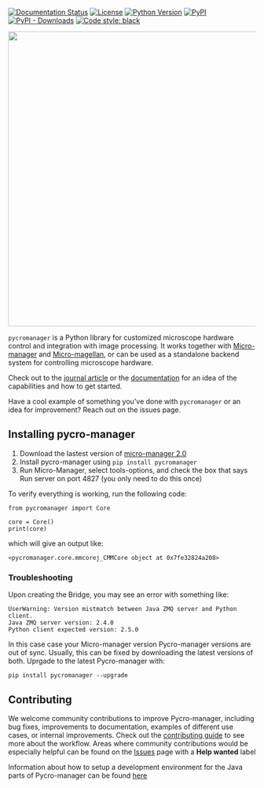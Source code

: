 [![Documentation Status](https://readthedocs.org/projects/pycro-manager/badge/?version=latest)](https://pycro-manager.readthedocs.io/en/latest/?badge=latest)
[![License](https://img.shields.io/pypi/l/pycromanager.svg)](https://github.com/micro-manager/pycromanager/raw/master/LICENSE)
[![Python Version](https://img.shields.io/pypi/pyversions/pycromanager.svg)](https://python.org)
[![PyPI](https://img.shields.io/pypi/v/pycromanager.svg)](https://pypi.org/project/pycromanager)
[![PyPI - Downloads](https://img.shields.io/pypi/dm/pycromanager.svg)](https://pypistats.org/packages/pycromanager)
[![Code style: black](https://img.shields.io/badge/code%20style-black-000000.svg)](https://github.com/psf/black)
   
   
<img src="docs/source/pycromanager_banner.png" width="600">

`pycromanager` is a Python library for customized microscope hardware control and integration with image processing. It works together with [Micro-manager](https://micro-manager.org/) and [Micro-magellan](https://micro-manager.org/wiki/MicroMagellan), or can be used as a standalone backend system for controlling microscope hardware.

Check out to the [journal article](https://rdcu.be/cghwk) or the [documentation](https://pycro-manager.readthedocs.io/en/latest/) for an idea of the capabilities and how to get started.

Have a cool example of something you've done with `pycromanager` or an idea for improvement? Reach out on the issues page.

## Installing pycro-manager

1) Download the lastest version of [micro-manager 2.0](https://micro-manager.org/wiki/Micro-Manager_Nightly_Builds)
2) Install pycro-manager using `pip install pycromanager`
3) Run Micro-Manager, select tools-options, and check the box that says Run server on port 4827 (you only need to do this once)

To verify everything is working, run the following code: 

```
from pycromanager import Core

core = Core()
print(core)
```
which will give an output like:

```
<pycromanager.core.mmcorej_CMMCore object at 0x7fe32824a208>
```

### Troubleshooting 

Upon creating the Bridge, you may see an error with something like:

```
UserWarning: Version mistmatch between Java ZMQ server and Python client.
Java ZMQ server version: 2.4.0
Python client expected version: 2.5.0
```

In this case case your Micro-manager version Pycro-manager versions are out of sync. Usually, this can be fixed by downloading the latest versions of both. Uprgade to the latest Pycro-manager with: 

```
pip install pycromanager --upgrade
```


## Contributing

We welcome community contributions to improve Pycro-manager, including bug fixes, improvements to documentation, examples of different use cases, or internal improvements. Check out the [contributing guide](https://github.com/micro-manager/pycro-manager/blob/master/Contributing.md) to see more about the workflow. Areas where community contributions would be especially helpful can be found on the [Issues](https://github.com/micro-manager/pycro-manager/issues) page with a **Help wanted** label

Information about how to setup a development environment for the Java parts of Pycro-manager can be found [here](https://github.com/micro-manager/pycro-manager/issues/123)
